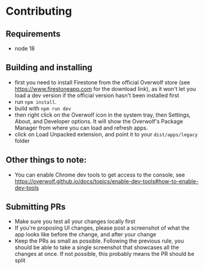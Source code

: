 # Contributing

## Requirements

-   node 18

## Building and installing

-   first you need to install Firestone from the official Overwolf store (see https://www.firestoneapp.com for the download link), as it won't let you load a dev version if the official version hasn't been installed first
-   run `npm install`.
-   build with `npm run dev`
-   then right click on the Overwolf icon in the system tray, then Settings, About, and Developer options. It will show the Overwolf's Package Manager from where you can load and refresh apps.
-   click on Load Unpacked extension, and point it to your `dist/apps/legacy` folder

## Other things to note:

-   You can enable Chrome dev tools to get access to the console, see https://overwolf.github.io/docs/topics/enable-dev-tools#how-to-enable-dev-tools

## Submitting PRs

-   Make sure you test all your changes locally first
-   If you're proposing UI changes, please post a screenshot of what the app looks like before the change, and after your change
-   Keep the PRs as small as possible. Following the previous rule, you should be able to take a single screenshot that showcases all the changes at once. If not possible, this probably means the PR should be split
